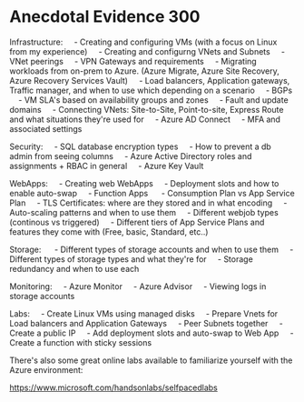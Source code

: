 # Anecdotal Evidence 300

Infrastructure:
    - Creating and configuring VMs (with a focus on Linux from my experience)
    - Creating and configurng VNets and Subnets
    - VNet peerings
    - VPN Gateways and requirements
    - Migrating workloads from on-prem to Azure. (Azure Migrate, Azure Site Recovery, Azure Recovery Services Vault)
    - Load balancers, Application gateways, Traffic manager, and when to use which depending on a scenario
    - BGPs
    - VM SLA's based on availability groups and zones
    - Fault and update domains
    - Connecting VNets: Site-to-Site, Point-to-site, Express Route and what situations they're used for
    - Azure AD Connect
    - MFA and associated settings

Security:
    - SQL database encryption types
    - How to prevent a db admin from seeing columns
    - Azure Active Directory roles and assignments + RBAC in general
    - Azure Key Vault

WebApps:
    - Creating web WebApps
    - Deployment slots and how to enable auto-swap
    - Function Apps 
    - Consumption Plan vs App Service Plan
    - TLS Certificates: where are they stored and in what encoding
    - Auto-scaling patterns and when to use them
    - Different webjob types (continous vs triggered)
    - Different tiers of App Service Plans and features they come with (Free, basic, Standard, etc..)

Storage: 
    - Different types of storage accounts and when to use them
    - Different types of storage types and what they're for
    - Storage redundancy and when to use each

Monitoring:
    - Azure Monitor
    - Azure Advisor
    - Viewing logs in storage accounts

Labs:
    - Create Linux VMs using managed disks
    - Prepare Vnets for Load balancers and Application Gateways
    - Peer Subnets together
    - Create a public IP
    - Add deployment slots and auto-swap to Web App
    - Create a function with sticky sessions
 

There's also some great online labs available to familiarize yourself with the Azure environment: 

https://www.microsoft.com/handsonlabs/selfpacedlabs